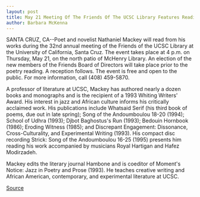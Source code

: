 ```yaml
---
layout: post
title: May 21 Meeting Of The Friends Of The UCSC Library Features Reading By Prominent Writer
author: Barbara McKenna
---
```


SANTA CRUZ, CA--Poet and novelist Nathaniel Mackey will read from his works during the 32nd annual meeting of the Friends of the UCSC Library at the University of California, Santa Cruz. The event takes place at 4 p.m. on Thursday, May 21, on the north patio of McHenry Library. An election of the new members of the Friends Board of Directors will take place prior to the poetry reading. A reception follows. The event is free and open to the public. For more information, call (408) 459-5870.

A professor of literature at UCSC, Mackey has authored nearly a dozen books and monographs and is the recipient of a 1993 Whiting Writers' Award. His interest in jazz and African culture informs his critically acclaimed work. His publications include Whatsaid Serif (his third book of poems, due out in late spring); Song of the Andoumboulou 18-20 (1994); School of Udhra (1993); Djbot Baghostus's Run (1993); Bedouin Hornbook (1986); Eroding Witness (1985); and Discrepant Engagement: Dissonance, Cross-Culturality, and Experimental Writing (1993). His compact disc recording Strick: Song of the Andoumboulou 16-25 (1995) presents him reading his work accompanied by musicians Royal Hartigan and Hafez Modirzadeh.

Mackey edits the literary journal Hambone and is coeditor of Moment's Notice: Jazz in Poetry and Prose (1993). He teaches creative writing and African American, contemporary, and experimental literature at UCSC.

[Source](http://www1.ucsc.edu/news_events/press_releases/archive/97-98/05-98/051598-May_21-Library_Frie.html "Permalink to 051598-May_21-Library_Frie")
